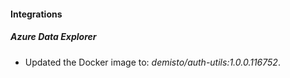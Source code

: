 
#### Integrations

##### Azure Data Explorer
- Updated the Docker image to: *demisto/auth-utils:1.0.0.116752*.




